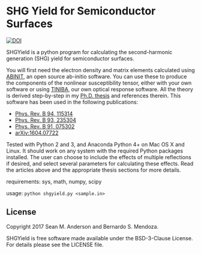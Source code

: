 SHG Yield for Semiconductor Surfaces
====================================

[![DOI](https://zenodo.org/badge/11697217.svg)](https://zenodo.org/badge/latestdoi/11697217)

SHGYield is a python program for calculating the second-harmonic generation (SHG) yield for semiconductor surfaces.

You will first need the electron density and matrix elements calculated using [ABINIT](http://www.abinit.org), an open source ab-initio software. You can use these to produce the components of the nonlinear susceptibility tensor, either with your own software or using [TINIBA](https://github.com/bemese/tiniba), our own optical response software. All the theory is derived step-by-step in my [Ph.D. thesis](https://github.com/roguephysicist/thesis-phd) and references therein. This software has been used in the following publications:

* [Phys. Rev. B 94, 115314](https://doi.org/10.1103/PhysRevB.94.115314)
* [Phys. Rev. B 93, 235304](https://doi.org/10.1103/PhysRevB.93.235304)
* [Phys. Rev. B 91, 075302](https://doi.org/10.1103/PhysRevB.91.075302)
* [arXiv:1604.07722](https://arxiv.org/abs/1604.07722)

Tested with Python 2 and 3, and Anaconda Python 4+ on Mac OS X and Linux. It should work on any system with the required Python packages installed. The user can choose to include the effects of multiple reflections if desired, and select several parameters for calculating these effects. Read the articles above and the appropriate thesis sections for more details.

requirements:
sys, math, numpy, scipy

usage:
`python shgyield.py <sample.in>`

License
------------------------------------

Copyright 2017 Sean M. Anderson and Bernardo S. Mendoza.

SHGYield is free software made available under the BSD-3-Clause License. For details please see the LICENSE file.
